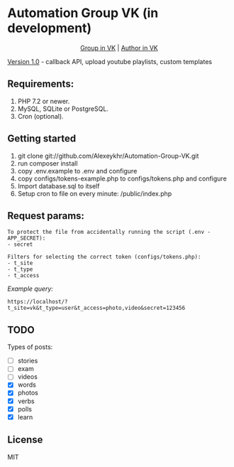 # Automation Group VK (in development)
<p align="center">
  <a href="https://vk.com/eng_day">Group in VK</a>
  |
  <a href="https://vk.com/alexeykhr">Author in VK</a>
</p>
<p>
  <a href="https://github.com/Alexeykhr/Automation-Group-VK/tree/v1.0">Version 1.0</a>
  - callback API, upload youtube playlists, custom templates
</p>

## Requirements:
1. PHP 7.2 or newer.
2. MySQL, SQLite or PostgreSQL.
3. Cron (optional).

## Getting started
1. git clone git://github.com/Alexeykhr/Automation-Group-VK.git
2. run composer install
3. copy .env.example to .env and configure
4. copy configs/tokens-example.php to configs/tokens.php and configure
5. Import database.sql to itself
6. Setup cron to file on every minute: /public/index.php

## Request params:
```
To protect the file from accidentally running the script (.env - APP_SECRET):
- secret

Filters for selecting the correct token (configs/tokens.php):
- t_site
- t_type
- t_access
```

*Example query:*
```
https://localhost/?t_site=vk&t_type=user&t_access=photo,video&secret=123456
```

## TODO
Types of posts:
- [ ] stories
- [ ] exam
- [ ] videos
- [x] words
- [x] photos
- [x] verbs
- [x] polls
- [x] learn

## License
MIT
